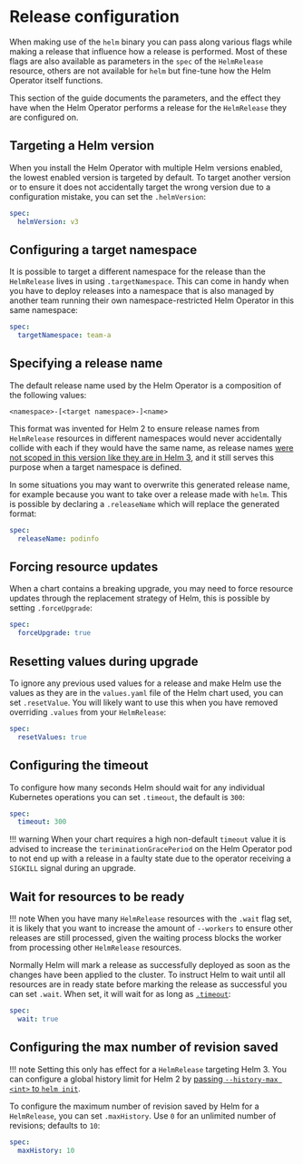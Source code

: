 # Release configuration

When making use of the `helm` binary you can pass along various flags while
making a release that influence how a release is performed. Most of these flags
are also available as parameters in the `spec` of the `HelmRelease` resource,
others are not available for `helm` but fine-tune how the Helm Operator itself
functions.

This section of the guide documents the parameters, and the effect they have
when the Helm Operator performs a release for the `HelmRelease` they are
configured on.

## Targeting a Helm version

When you install the Helm Operator with multiple Helm versions enabled, the
lowest enabled version is targeted by default. To target another version or to
ensure it does not accidentally target the wrong version due to a configuration
mistake, you can set the `.helmVersion`:

```yaml
spec:
  helmVersion: v3
```

## Configuring a target namespace

It is possible to target a different namespace for the release than the
`HelmRelease` lives in using `.targetNamespace`. This can come in handy when
you have to deploy releases into a namespace that is also managed by another
team running their own namespace-restricted Helm Operator in this same
namespace:

```yaml
spec:
  targetNamespace: team-a
```

## Specifying a release name

The default release name used by the Helm Operator is a composition of the
following values:

```text
<namespace>-[<target namespace>-]<name>
```
This format was invented for Helm 2 to ensure release names from
`HelmRelease` resources in different namespaces would never accidentally
collide with each if they would have the same name, as release names
[were not scoped in this version like they are in Helm 3](
https://helm.sh/docs/faq/#release-names-are-now-scoped-to-the-namespace),
and it still serves this purpose when a target namespace is defined.

In some situations you may want to overwrite this generated release name, for
example because you want to take over a release made with `helm`. This is 
possible by declaring a `.releaseName` which will replace the generated format:

```yaml
spec:
  releaseName: podinfo
```

## Forcing resource updates

When a chart contains a breaking upgrade, you may need to force resource updates
through the replacement strategy of Helm, this is possible by setting
`.forceUpgrade`:

```yaml
spec:
  forceUpgrade: true
```

## Resetting values during upgrade

To ignore any previous used values for a release and make Helm use the values
as they are in the `values.yaml` file of the Helm chart used, you can set
`.resetValue`. You will likely want to use this when you have removed
overriding `.values` from your `HelmRelease`:

```yaml
spec:
  resetValues: true
```

## Configuring the timeout

To configure how many seconds Helm should wait for any individual Kubernetes operations
you can set `.timeout`, the default is `300`:

```yaml
spec:
  timeout: 300
```

!!! warning
    When your chart requires a high non-default `timeout` value it is advised
    to increase the `teriminationGracePeriod` on the Helm Operator pod to not
    end up with a release in a faulty state due to the operator receiving a
    `SIGKILL` signal during an upgrade.

## Wait for resources to be ready

!!! note
    When you have many `HelmRelease` resources with the `.wait` flag
    set, it is likely that you want to increase the amount of `--workers` to
    ensure other releases are still processed, given the waiting process blocks
    the worker from processing other `HelmRelease` resources.

Normally Helm will mark a release as successfully deployed as soon as the
changes have been applied to the cluster. To instruct Helm to wait until
all resources are in ready state before marking the release as successful
you can set `.wait`. When set, it will wait for as long as
[`.timeout`](#configuring-the-timeout):

```yaml
spec:
  wait: true
```

## Configuring the max number of revision saved

!!! note
    Setting this only has effect for a `HelmRelease` targeting Helm 3.
    You can configure a global history limit for Helm 2 by [passing `--history-max
    <int>` to `helm init`](https://v2.helm.sh/docs/using_helm/#initialize-helm-and-install-tiller).

To configure the maximum number of revision saved by Helm for a `HelmRelease`,
you can set `.maxHistory`. Use `0` for an unlimited number of revisions;
defaults to `10`:

```yaml
spec:
  maxHistory: 10
```
